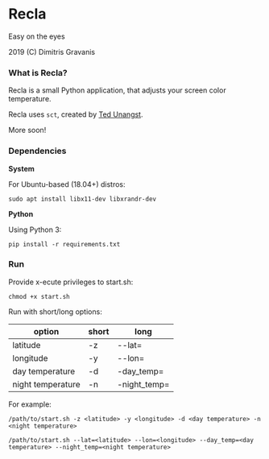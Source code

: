 # Recla

Easy on the eyes

2019 (C) Dimitris Gravanis

### What is Recla?

Recla is a small Python application, that adjusts your screen color temperature.

Recla uses `sct`, created by [Ted Unangst](http://www.tedunangst.com/flak/post/sct-set-color-temperature).

More soon!

### Dependencies

**System**

For Ubuntu-based (18.04+) distros:

```
sudo apt install libx11-dev libxrandr-dev
```

**Python**

Using Python 3:
```
pip install -r requirements.txt
```

### Run

Provide x-ecute privileges to start.sh:

```
chmod +x start.sh
```

Run with short/long options:

| option            | short| long          |
| ----------------  | ---- | --------------|
| latitude          |  -z  | --lat=        |
| longitude         |  -y  | --lon=        |
| day temperature   |  -d  | -day_temp=    |
| night temperature |  -n  | -night_temp=  |

For example:

```
/path/to/start.sh -z <latitude> -y <longitude> -d <day temperature> -n <night temperature>

/path/to/start.sh --lat=<latitude> --lon=<longitude> --day_temp=<day temperature> --night_temp=<night temperature>
``` 

  